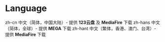 # Language
zh-cn
中文（简体，中国大陆）- 提供 **123云盘** 及 **MediaFire** 下载
zh-hans
中文（简体，全球）- 提供 **MEGA** 下载
zh-hant
中文（繁体，香港、澳门、台湾）- 提供 **MediaFire** 下载
